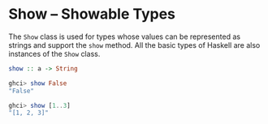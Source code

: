 # Show – Showable Types

The `Show` class is used for types whose values can be represented as strings and support the `show` method. All the basic types of Haskell are also instances of the `Show` class.

```haskell
show :: a -> String

ghci> show False
"False"

ghci> show [1..3]
"[1, 2, 3]"
```

